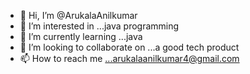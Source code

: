 - 👋 Hi, I’m @ArukalaAnilkumar
- 👀 I’m interested in ...java programming
- 🌱 I’m currently learning ...java 
- 💞️ I’m looking to collaborate on ...a good tech product
- 📫 How to reach me ...arukalaanilkumar4@gmail.com

<!---
ArukalaAnilkumar/ArukalaAnilkumar is a ✨ special ✨ repository because its `README.md` (this file) appears on your GitHub profile.
You can click the Preview link to take a look at your changes.
--->

